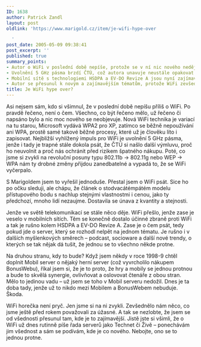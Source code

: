 ```yaml
---
ID: 1638
author: Patrick Zandl
layout: post
oldlink: 'https://www.marigold.cz/item/je-wifi-hype-over

  '
post_date: 2005-05-09 09:38:41
post_excerpt: ''
published: true
summary_points:
- Autor o WiFi v poslední době nepíše, protože se v ní nic nového neděje.
- Uvolnění 5 GHz pásma brzdí ČTÚ, což autora unavuje neustále opakovat.
- Mobilní sítě s technologiemi HSDPA a EV-DO Revize A jsou nyní zajímavější.
- Autor se přesunul k novým a zajímavějším tématům, protože WiFi zevšedněla.
title: Je WiFi hype over?
---
```


<p>Asi nejsem sám, kdo si všimnul, že v poslední době nepíšu příliš o WiFi. Po pravdě řečeno, není o čem. Všechno, co být řečeno mělo, už řečeno či napsáno bylo a nic moc nového se neobjevuje. Nová WiFi technika je variací na tu starou, Microsoft vydává WPA2 pro XP, zatímco se běžně nepoužívání ani WPA, prostě samé takové běžné procesy, které už je člověku líto i zapisovat. Nejbližší vyhlížený impuls pro WiFi je uvolnění 5 GHz pásma, jenže i tady je trapné stále dokola psát, že ČTÚ si našlo další výmluvu, proč ho neuvolnit a proč nás ochránit před rizikem špatného nákupu. Poté, co jsme si zvykli na revoluční posuny typu 802.11b -> 802.11g nebo WEP -> WPA nám ty drobné změny přijdou zanedbatelné a vypadá to, že se WiFi vyčerpalo. </p>

<p>S Marigoldem jsem to vyřešil jednoduše. Přestal jsem o WiFi psát. Sice ho po očku sleduji, ale chápu, že článek o stodvacátémpátém modelu přístupového bodu s nachlup stejnými vlastnostmi i cenou, jako ty předchozí, mnoho lidí nezaujme. Dostavila se únava z kvantity a stejnosti. </p>

<p>Jenže ve světě telekomunikací se stále něco děje. WiFi přešlo, jenže zase je veselo v mobilních sítích. Těm se konečně dostalo účinné zbraně proti WiFi a tak je rušno kolem HSDPA a EV-DO Revize A. Zase je o čem psát, tedy pokud jde o server, který se rozhodl nelpět na jednom tématu. Je rušno i v dalších myšlenkových směrech – podcast, socioware a další nové trendy, o kterých se tak nějak dá tušit, že jednou se to všechno někde protne. </p>

<p>Na druhou stranu, kdy to bude? Když jsem někdy v roce 1998-9 chtěl doplnit Mobil server o nějaký herní server (což vyvrcholilo nákupem BonusWebu), říkal jsem si, že je to proto, že hry a mobily se jednou protnou a bude to skvělá synergie, ovlivňovat a oslovovat čtenáře z obou stran. Mělo to jedinou vadu – už jsem se toho v Mobil serveru nedožil.  Dnes je ta doba tady, jenže už to nikdo mezi Mobilem a BonusWebem nebuduje. Škoda.   </p>

<p>WiFi horečka není pryč. Jen jsme si na ni zvykli. Zevšednělo nám něco, co jsme ještě před rokem považovali za úžasné. A tak se nezlobte, že jsem se od všednosti přesunul tam, kde je to zajímavější. Jistě jste si všimli, že o WiFi už dnes rutinně píše řada serverů jako Technet či Živě – ponechávám jim všednost a sám se podívám, kde je co nového. Nebojte, ono se to jednou protne.
</p>